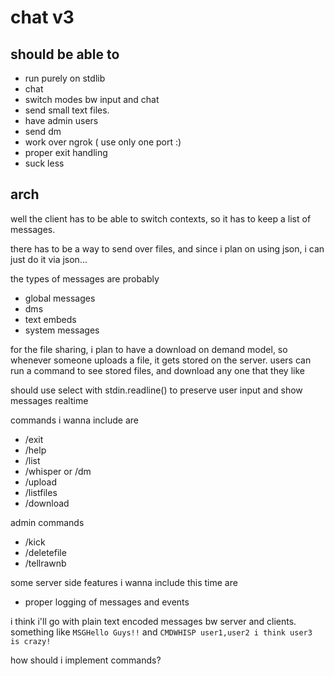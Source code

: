 # chat v3

## should be able to

- run purely on stdlib
- chat
- switch modes bw input and chat
- send small text files.
- have admin users
- send dm
- work over ngrok ( use only one port :)
- proper exit handling
- suck less

## arch

well the client has to be able to switch contexts, so it has to keep a list of messages.

there has to be a way to send over files, and since i plan on using json, i can just do it via json...

the types of messages are probably

- global messages
- dms
- text embeds
- system messages

for the file sharing, i plan to have a download on demand model, so whenever someone uploads a file, it gets stored on the server. users can run a command to see stored files, and download any one that they like

should use select with stdin.readline() to preserve user input and show messages realtime

commands i wanna include are

- /exit
- /help
- /list
- /whisper or /dm
- /upload
- /listfiles
- /download

admin commands

- /kick
- /deletefile
- /tellrawnb

some server side features i wanna include this time are

- proper logging of messages and events

i think i'll go with plain text encoded messages bw server and clients. something like `MSGHello Guys!!` and `CMDWHISP user1,user2 i think user3 is crazy!`

how should i implement commands?
